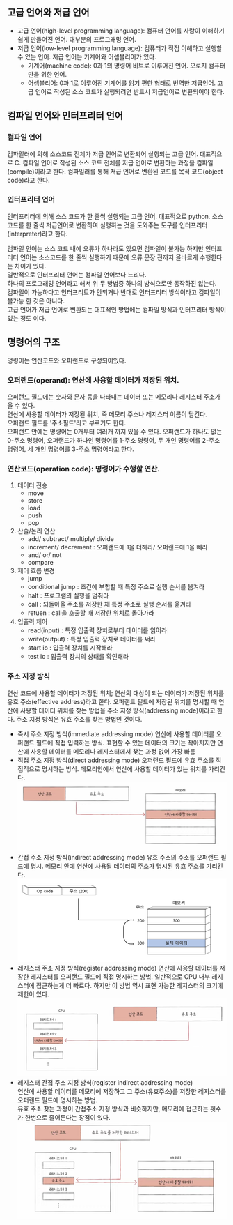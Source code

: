 ## 고급 언어와 저급 언어
- 고급 언어(high-level programming language): 컴퓨터 언어를 사람이 이해하기 쉽게 만들어진 언어.
  대부분의 프로그래밍 언어.
- 저급 언어(low-level programming language): 컴퓨터가 직접 이해하고 실행할 수 있는 언어. 저급 언어는 기계어와 어셈블리어가 있다.
   - 기계어(machine code): 0과 1의 명령어 비트로 이루어진 언어. 오로지 컴퓨터만을 위한 언어.
   - 어셈블리어: 0과 1로 이루어진 기계어를 읽기 편한 형태로 번역한 저급언어. 
고급 언어로 작성된 소스 코드가 실행되려면 반드시 저급언어로 변환되어야 한다.

## 컴파일 언어와 인터프리터 언어
### 컴파일 언어
컴파일러에 의해 소스코드 전체가 저급 언어로 변환되어 실행되는 고급 언어. 대표적으로 C. 
컴파일 언어로 작성된 소스 코드 전체를 저급 언어로 변환하는 과정을 컴파일(compile)이라고 한다. 
컴파일러를 통해 저급 언어로 변환된 코드를 목적 코드(object code)라고 한다.

### 인터프리터 언어
인터프리터에 의해 소스 코드가 한 줄씩 실행되는 고급 언어. 대표적으로 python.
소스 코드를 한 줄씩 저급언어로 변환하여 실행하는 것을 도와주는 도구를 인터프리터(interpreter)라고 한다. 

컴파일 언어는 소스 코드 내에 오류가 하나라도 있으면 컴파일이 불가능 하지만 인터프리터 언어는 소스코드를 한 줄씩 실행하기 때문에 오류 문장 전까지 올바르게 수행한다는 차이가 있다.  
일반적으로 인터프리터 언어는 컴파일 언어보다 느리다.   
하나의 프로그래밍 언어라고 해서 위 두 방법중 하나의 방식으로만 동작하진 않는다.   
컴파일이 가능하다고 인터프리트가 안되거나 반대로 인터프리터 방식이라고 컴파일이 불가능 한 것은 아니다.   
고급 언어가 저급 언어로 변환되는 대표적인 방법에는 컴파일 방식과 인터프리터 방식이 있는 정도 이다.

## 명령어의 구조
명령어는 연산코드와 오퍼랜드로 구성되어있다. 

### 오퍼랜드(operand): 연산에 사용할 데이터가 저장된 위치. 
  오퍼랜드 필드에는 숫자와 문자 등을 나타내는 데이터 또는 메모리나 레지스터 주소가 올 수 있다.  
  연산에 사용할 데이터가 저장된 위치, 즉 메모리 주소나 레지스터 이름이 담긴다.  
  오퍼랜드 필드를 '주소필드'라고 부르기도 한다.  
오퍼랜드 안에는 명령어는 0개부터 여러개 까지 있을 수 있다. 오퍼랜드가 하나도 없는 0-주소 명령어, 오퍼랜드가 하나인 명령어를 1-주소 명령어,
두 개인 명령어를 2-주소 명령어, 세 개인 명령어를 3-주소 명령어라고 한다. 

### 연산코드(operation code): 명령어가 수행할 연산.
  1. 데이터 전송
     - move
     - store
     - load
     - push
     - pop
  2. 산술/논리 연산
     - add/ subtract/ multiply/ divide
     - increment/ decrement : 오퍼랜드에 1을 더해라/ 오퍼랜드에 1을 빼라
     - and/ or/ not
     - compare
  3. 제어 흐름 변경
     - jump
     - conditional jump : 조건에 부합할 때 특정 주소로 실행 순서를 옮겨라
     - halt : 프로그램의 실행을 멈춰라
     - call : 되돌아올 주소를 저장한 채 특정 주소로 실행 순서를 옮겨라
     - retuen : call을 호출할 때 저장한 위치로 돌아가라   
  4. 입출력 제어
     - read(input) : 특정 입출력 장치로부터 데이터를 읽어라
     - write(output) : 특정 입출력 장치로 데이터를 써라
     - start io : 입출력 장치를 시작해라
     - test io : 입출력 장치의 상태를 확인해라

### 주소 지정 방식
연산 코드에 사용할 데이터가 저장된 위치; 연산의 대상이 되는 데이터가 저장된 위치를 유효 주소(effective address)라고 한다.
오퍼랜드 필드에 저장된 위치를 명시할 때 연산에 사용할 데이터 위치를 찾는 방법을 주소 지정 방식(addressing mode)이라고 한다.
주소 지정 방식은 유효 주소를 찾는 방법인 것이다.  
- 즉시 주소 지정 방식(immediate addressing mode)
  연산에 사용할 데이터를 오퍼랜드 필드에 직접 입력하는 방식.
  표현할 수 있는 데이터의 크기는 작아지지만 연산에 사용할 데이터를 메모리나 레지스터에서 찾는 과정 없어 가장 빠름
- 직접 주소 지정 방식(direct addressing mode)
  오퍼랜드 필드에 유효 주소를 직접적으로 명시하는 방식. 메모리안에서 연산에 사용할 데이터가 있는 위치를 가리킨다.  
  ![직접주소](/images/직접주소.png)
- 간접 주소 지정 방식(indirect addressing mode)
  유효 주소의 주소를 오퍼랜드 필드에 명시. 메모리 안에 연산에 사용될 데이터의 주소가 명시된 유효 주소를 가리킨다.  
  ![간접주소지정방식](/images/간접주소지정방식.png)
- 레지스터 주소 지정 방식(register addressing mode)
  연산에 사용할 데이터를 저장한 레지스터를 오퍼랜드 필드에 직접 명시하는 방법.
  일반적으로 CPU 내부 레지스터에 접근하는게 더 빠르다. 하지만 이 방법 역시 표현 가능한 레지스터의 크기에 제한이 있다.
  ![레지스터 주소지정](/images/레지스터주소지정.png)  
- 레지스터 간접 주소 지정 방식(register indirect addressing mode)  
  연산에 사용할 데이터를 메모리에 저장하고 그 주소(유효주소)를 저장한 레지스터를 오퍼랜드 필드에 명시하는 방법.  
  유효 주소 찾는 과정이 간접주소 지정 방식과 비슷하지만, 메모리에 접근하는 횟수가 한번으로 줄어든다는 장점이 있다.   
  ![레지스터 간접주소](/images/레지스터간접주소.png)
